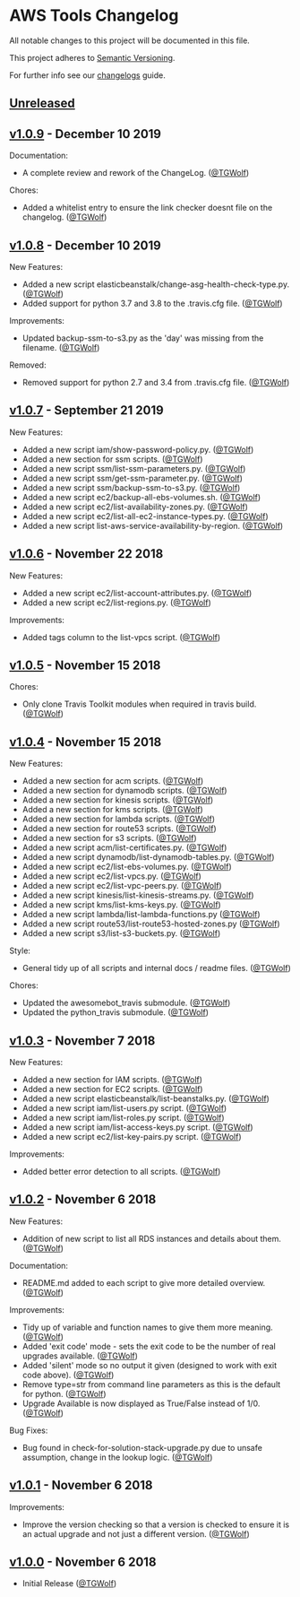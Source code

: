 # AWS Tools Changelog

All notable changes to this project will be documented in this file.

This project adheres to [Semantic Versioning](https://semver.org/spec/v2.0.0.html).

For further info see our [changelogs](https://github.com/AntiPhotonltd/changelogs) guide.

## [Unreleased]

## [v1.0.9] - December 10 2019

Documentation:

* A complete review and rework of the ChangeLog. ([@TGWolf][])

Chores:

* Added a whitelist entry to ensure the link checker doesnt file on the changelog. ([@TGWolf][])

## [v1.0.8] - December 10 2019

New Features:

* Added a new script elasticbeanstalk/change-asg-health-check-type.py. ([@TGWolf][])
* Added support for python 3.7 and 3.8 to the .travis.cfg file. ([@TGWolf][])

Improvements:

* Updated backup-ssm-to-s3.py as the 'day' was missing from the filename. ([@TGWolf][])

Removed:

* Removed support for python 2.7 and 3.4 from .travis.cfg file. ([@TGWolf][])

## [v1.0.7] - September 21 2019

New Features:

* Added a new script iam/show-password-policy.py. ([@TGWolf][])
* Added a new section for ssm scripts. ([@TGWolf][])
* Added a new script ssm/list-ssm-parameters.py. ([@TGWolf][])
* Added a new script ssm/get-ssm-parameter.py. ([@TGWolf][])
* Added a new script ssm/backup-ssm-to-s3.py. ([@TGWolf][])
* Added a new script ec2/backup-all-ebs-volumes.sh. ([@TGWolf][])
* Added a new script ec2/list-availability-zones.py. ([@TGWolf][])
* Added a new script ec2/list-all-ec2-instance-types.py. ([@TGWolf][])
* Added a new script list-aws-service-availability-by-region.  ([@TGWolf][])

## [v1.0.6] - November 22 2018

New Features:

* Added a new script ec2/list-account-attributes.py. ([@TGWolf][])
* Added a new script ec2/list-regions.py. ([@TGWolf][])

Improvements:

* Added tags column to the list-vpcs script. ([@TGWolf][])

## [v1.0.5] - November 15 2018

Chores:

* Only clone Travis Toolkit modules when required in travis build. ([@TGWolf][])

## [v1.0.4] - November 15 2018

New Features:

* Added a new section for acm scripts. ([@TGWolf][])
* Added a new section for dynamodb scripts. ([@TGWolf][])
* Added a new section for kinesis scripts. ([@TGWolf][])
* Added a new section for kms scripts. ([@TGWolf][])
* Added a new section for lambda scripts. ([@TGWolf][])
* Added a new section for route53 scripts. ([@TGWolf][])
* Added a new section for s3 scripts. ([@TGWolf][])
* Added a new script acm/list-certificates.py. ([@TGWolf][])
* Added a new script dynamodb/list-dynamodb-tables.py. ([@TGWolf][])
* Added a new script ec2/list-ebs-volumes.py. ([@TGWolf][])
* Added a new script ec2/list-vpcs.py. ([@TGWolf][])
* Added a new script ec2/list-vpc-peers.py. ([@TGWolf][])
* Added a new script kinesis/list-kinesis-streams.py. ([@TGWolf][])
* Added a new script kms/list-kms-keys.py. ([@TGWolf][])
* Added a new script lambda/list-lambda-functions.py ([@TGWolf][])
* Added a new script route53/list-route53-hosted-zones.py ([@TGWolf][])
* Added a new script s3/list-s3-buckets.py. ([@TGWolf][])

Style:

* General tidy up of all scripts and internal docs / readme files. ([@TGWolf][])

Chores:

* Updated the awesomebot_travis submodule. ([@TGWolf][])
* Updated the python_travis submodule. ([@TGWolf][])

## [v1.0.3] - November 7 2018

New Features:

* Added a new section for IAM scripts. ([@TGWolf][])
* Added a new section for EC2 scripts. ([@TGWolf][])
* Added a new script elasticbeanstalk/list-beanstalks.py. ([@TGWolf][])
* Added a new script iam/list-users.py script. ([@TGWolf][])
* Added a new script iam/list-roles.py script. ([@TGWolf][])
* Added a new script iam/list-access-keys.py script. ([@TGWolf][])
* Added a new script ec2/list-key-pairs.py script. ([@TGWolf][])

Improvements:

* Added better error detection to all scripts. ([@TGWolf][])

## [v1.0.2] - November 6 2018

New Features:

* Addition of new script to list all RDS instances and details about them. ([@TGWolf][])

Documentation:

* README.md added to each script to give more detailed overview. ([@TGWolf][])

Improvements:

* Tidy up of variable and function names to give them more meaning. ([@TGWolf][])
* Added 'exit code' mode - sets the exit code to be the number of real upgrades available. ([@TGWolf][])
* Added 'silent' mode so no output it given (designed to work with exit code above). ([@TGWolf][])
* Remove type=str from command line parameters as this is the default for python. ([@TGWolf][])
* Upgrade Available is now displayed as True/False instead of 1/0. ([@TGWolf][])

Bug Fixes:

* Bug found in check-for-solution-stack-upgrade.py due to unsafe assumption, change in the lookup logic. ([@TGWolf][])

## [v1.0.1] - November 6 2018

Improvements:

* Improve the version checking so that a version is checked to ensure it is an actual upgrade and not just a different version. ([@TGWolf][])

## [v1.0.0] - November 6 2018

* Initial Release ([@TGWolf][])

[@TGWolf]: https://github.com/TGWolf

[unreleased]: https://github.com/AntiPhotonltd/aws-tools/compare/v1.0.9...HEAD
[v1.0.9]: https://github.com/AntiPhotonltd/aws-tools/compare/v1.0.8...v1.0.9
[v1.0.8]: https://github.com/AntiPhotonltd/aws-tools/compare/v1.0.7...v1.0.8
[v1.0.7]: https://github.com/AntiPhotonltd/aws-tools/compare/v1.0.6...v1.0.7
[v1.0.6]: https://github.com/AntiPhotonltd/aws-tools/compare/v1.0.5...v1.0.6
[v1.0.5]: https://github.com/AntiPhotonltd/aws-tools/compare/v1.0.4...v1.0.5
[v1.0.4]: https://github.com/AntiPhotonltd/aws-tools/compare/v1.0.3...v1.0.4
[v1.0.3]: https://github.com/AntiPhotonltd/aws-tools/compare/v1.0.2...v1.0.3
[v1.0.2]: https://github.com/AntiPhotonltd/aws-tools/compare/v1.0.1...v1.0.2
[v1.0.1]: https://github.com/AntiPhotonltd/aws-tools/compare/v1.0.0...v1.0.1
[v1.0.0]: https://github.com/AntiPhotonltd/aws-tools/releases/tag/v1.0.0

